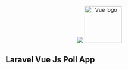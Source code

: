 <p align="center">
<img src="https://laravel.com/assets/img/components/logo-laravel.svg">
<a href="https://vuejs.org" target="_blank" rel="noopener noreferrer"><img width="100" src="https://vuejs.org/images/logo.png" alt="Vue logo"></a>
</p>



## Laravel Vue Js Poll App

